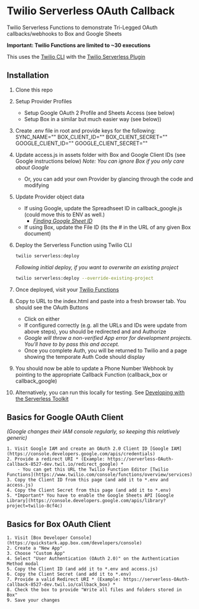 # Twilio Serverless OAuth Callback

Twilio Serverless Functions to demonstrate Tri-Legged OAuth callbacks/webhooks to Box and Google Sheets

**Important: Twilio Functions are limited to ~30 executions**

This uses the [Twilio CLI](https://www.twilio.com/docs/twilio-cli/quickstart) with the [Twilio Serverless Plugin](https://www.twilio.com/docs/twilio-cli/plugins)

## Installation

1.  Clone this repo

2.  Setup Provider Profiles

    - Setup Google OAuth 2 Profile and Sheets Access (see below)
    - Setup Box in a similar but much easier way (see below))

3.  Create .env file in root and provide keys for the following:
    SYNC_NAME="<Name for Twilio Sync Service and Sync Map>"
    BOX_CLIENT_ID="<copied from Box Developer Console>"
    BOX_CLIENT_SECRET="<copied from Box Developer Console>"
    GOOGLE_CLIENT_ID="<copied from Google IAM Console>"
    GOOGLE_CLIENT_SECRET="<copied from Google IAM Console>"

4.  Update access.js in assets folder with Box and Google Client IDs (see Google instructions below)
    _Note: You can ignore Box if you only care about Google_

    - Or, you can add your own Provider by glancing through the code and modifying

5.  Update Provider object data

    - If using Google, update the Spreadhseet ID in callback_google.js (could move this to ENV as well.)
      - _[Finding Google Sheet ID](https://developers.google.com/sheets/api/guides/concepts)_
    - If using Box, update the File ID (its the # in the URL of any given Box document)

6.  Deploy the Serverless Function using Twilio CLI

    ```zsh
    twilio serverless:deploy
    ```

    _Following initial deploy, if you want to overwrite an existing project_

    ```zsh
    twilio serverless:deploy --override-existing-project
    ```

7.  Once deployed, visit your [Twilio Functions](https://www.twilio.com/console/functions/overview/services)

8.  Copy to URL to the index.html and paste into a fresh browser tab. You should see the OAuth Buttons

    - Click on either
    - If configured correctly (e.g. all the URLs and IDs were update from above steps), you should be redirected and and Authorize
    - _Google will throw a non-verified App error for development projects. You'll have to by pass this and accept._
    - Once you complete Auth, you will be returned to Twilio and a page showing the temporate Auth Code should display

9.  You should now be able to update a Phone Number Webhook by pointing to the appropriate Callback Function (callback_box or callback_google)

10. Alternatively, you can run this locally for testing. See [Developing with the Serverless Toolkit](https://www.twilio.com/docs/labs/serverless-toolkit/developing?code-sample=code-run-a-serverless-project-locally&code-language=twilio-cli&code-sdk-version=default)

## Basics for Google OAuth Client

_(Google changes their IAM console regularly, so keeping this relatively generic)_

    1. Visit Google IAM and create an OAuth 2.0 Client ID [Google IAM](https://console.developers.google.com/apis/credentials)
    2. Provide a redirect URI * (Example: https://serverless-OAuth-callback-8527-dev.twil.io/redirect_google) *
        - You can get this URL the Twilio Function Editor [Twilio Functions](https://www.twilio.com/console/functions/overview/services)
    3. Copy the Client ID from this page (and add it to *.env and access.js)
    4. Copy the Client Secret from this page (and add it to *.env)
    5. *Important* You have to enable the Google Sheets API [Google Library](https://console.developers.google.com/apis/library?project=twilio-8cf4c)

## Basics for Box OAuth Client

    1. Visit [Box Developer Console](https://quickstark.app.box.com/developers/console)
    2. Create a "New App"
    3. Choose "Custom App"
    4. Select "User Authentication (OAuth 2.0)" on the Authentication Method modal
    5. Copy the Client ID (and add it to *.env and access.js)
    6. Copy the Client Secret (and add it to *.env)
    7. Provide a valid Redirect URI * (Example: https://serverless-OAuth-callback-8527-dev.twil.io/callback_box) *
    8. Check the box to provide "Write all files and folders stored in Box"
    9. Save your changes
